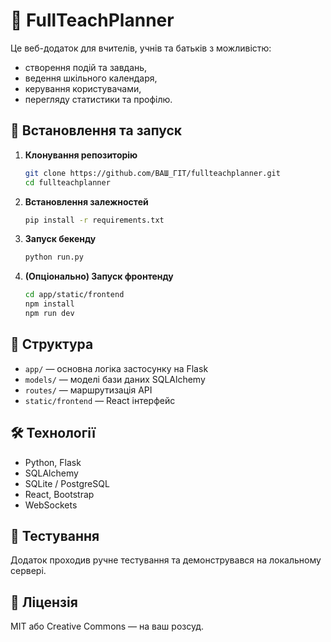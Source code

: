 # 🧠 FullTeachPlanner

Це веб-додаток для вчителів, учнів та батьків з можливістю:
- створення подій та завдань,
- ведення шкільного календаря,
- керування користувачами,
- перегляду статистики та профілю.

## 🔧 Встановлення та запуск

1. **Клонування репозиторію**  
   ```bash
   git clone https://github.com/ВАШ_ГІТ/fullteachplanner.git
   cd fullteachplanner
   ```

2. **Встановлення залежностей**  
   ```bash
   pip install -r requirements.txt
   ```

3. **Запуск бекенду**  
   ```bash
   python run.py
   ```

4. **(Опціонально) Запуск фронтенду**
   ```bash
   cd app/static/frontend
   npm install
   npm run dev
   ```

## 📁 Структура

- `app/` — основна логіка застосунку на Flask
- `models/` — моделі бази даних SQLAlchemy
- `routes/` — маршрутизація API
- `static/frontend` — React інтерфейс

## 🛠 Технології

- Python, Flask
- SQLAlchemy
- SQLite / PostgreSQL
- React, Bootstrap
- WebSockets

## 🧪 Тестування

Додаток проходив ручне тестування та демонструвався на локальному сервері.

## 📜 Ліцензія

MIT або Creative Commons — на ваш розсуд.
